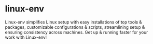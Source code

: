 # linux-env
Linux-env simplifies Linux setup with easy installations of top tools &amp; packages, customizable configurations &amp; scripts, streamlining setup &amp; ensuring consistency across machines. Get up &amp; running faster for your work with Linux-env!

